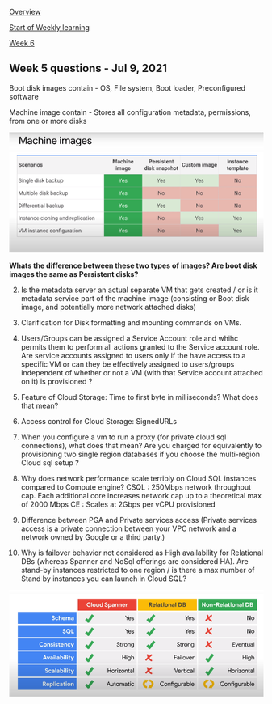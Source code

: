 [Overview](https://github.com/paulowe/gcp/blob/main/readme.md)

[Start of Weekly learning](https://github.com/paulowe/gcp/blob/main/mc-server-lab.md)

[Week 6](https://github.com/paulowe/gcp/blob/main/week6-questions.md)

## Week 5 questions - Jul 9, 2021

Boot disk images contain - OS, File system, Boot loader, Preconfigured software 

Machine image contain - Stores all configuration metadata, permissions, from one or more disks 


<img src="https://github.com/paulowe/gcp/blob/main/captures/Capture%204.PNG"/>

**Whats the difference between these two types of images? Are boot disk images the same as Persistent disks?**


2. Is the metadata server an actual separate VM that gets created / or is it metadata service part of the machine image (consisting or Boot disk image, and potentially more network attached disks)

3. Clarification for Disk formatting and mounting commands on VMs.

4. Users/Groups can be assigned a Service Account role and whihc permits them to perform all actions granted to the Service account role. Are service accounts assigned to users only if the have access to a specific VM or can they be effectively assigned to users/groups independent of whether or not a VM (with that Service account attached on it) is provisioned ?

5. Feature of Cloud Storage: Time to first byte in milliseconds? What does that mean?

6. Access control for Cloud Storage: SignedURLs

7. When you configure a vm to run a proxy (for private cloud sql connections), what does that mean?
Are you charged for equivalently to provisioning two single region databases if you choose the multi-region Cloud sql setup ?


8. Why does network performance scale terribly on Cloud SQL instances compared to Compute engine?
CSQL : 250Mbps network throughput cap. Each additional core increases network cap up to a theoretical max of 2000 Mbps
CE : Scales at 2Gbps per vCPU provisioned

9. Difference between PGA and Private services access (Private services access is a private connection between your VPC network and a network owned by Google or a third party.)

10. Why is failover behavior not considered as High availability for Relational DBs (whereas Spanner and NoSql offerings are considered HA). Are stand-by instances restricted to one region / is there a max number of Stand by instances you can launch in Cloud SQL?

<img src="https://github.com/paulowe/gcp/blob/main/captures/Capture%2012.PNG" />

